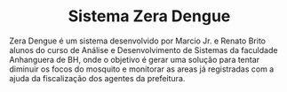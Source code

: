 <h1 align="center">Sistema Zera Dengue</h1>

<p>Zera Dengue é um sistema desenvolvido por Marcio Jr. e Renato Brito 
alunos do curso de Análise e Desenvolvimento de Sistemas da faculdade
Anhanguera de BH, onde o objetivo é gerar uma solução para tentar 
diminuir os focos do mosquito e monitorar as areas já registradas com a
ajuda da fiscalização dos agentes da prefeitura.</p>
